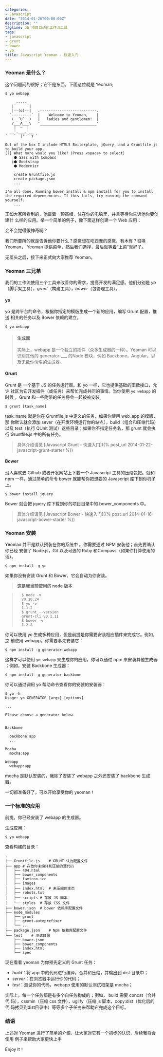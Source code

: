 ```yaml
---
categories:
- Javascript
date: "2014-01-26T00:00:00Z"
description: ""
tagline: JS 项目自动化工作流工具
tags:
- javascript
- grunt
- bower
- yo
title: Javascript Yeoman - 快速入门
---
```


### Yeoman 是什么？

这个问题问的很好；它不是东西，下面这位就是 Yeoman;

    $ yo webapp

        _-----_
       |       |
       |--(o)--|   .--------------------------.
      `---------´  |    Welcome to Yeoman,    |
       ( _´U`_ )   |   ladies and gentlemen!  |
       /___A___\   '__________________________'
        |  ~  |
      __'.___.'__
    ´   `  |° ´ Y `

    Out of the box I include HTML5 Boilerplate, jQuery, and a Gruntfile.js to build your app.
    [?] What more would you like? (Press <space> to select)
        ⬢ Sass with Compass
       ❯⬢ Bootstrap
        ⬢ Modernizr

        create Gruntfile.js
        create package.json
        ...

    I'm all done. Running bower install & npm install for you to install the required dependencies. If this fails, try running the command yourself.
        ...

正如大家所看到的，他戴着一顶高帽，住在你的电脑里，并且等待你告诉他你要创建什
么样的应用。举一个简单的例子，像下面这样创建一个 Web 应用：

会不会觉得很神奇啊？

我们所要所的就是告诉他你要什么？感觉想在吃西餐的感觉，有木有？召唤 Yeoman，
Yeoman 提供菜单，然后我们选择，最后就等着“上菜”就好了。

无厘头之后，接下来正式向大家推荐 Yeoman。


### Yeoman 三兄弟

我们的工作流使用三个工具来改善你的需求，提高开发的满足感。他们分别是
*yo* （脚手架工具），*grunt*（构建工具），*bower*（包管理工具）。

#### yo

yo 是跨平台的命令，根据你指定的模版生成一个新的应用，编写 Grunt 配置，推送
相关的任务以及 Bower 依赖的建立。

    $ yo webapp

> #### 生成器
>
> 实际上，webapp 是一个独立的插件（众多生成器的一种）。Yeoman 可以识别其他的
> generator-___ 的Node 模块，例如 Backbone，Angular，以及无数你命名的生成器。

#### Grunt

Grunt 是 一个基于 JS 的任务运行器。和 yo 一样，它也提供基础的函数接口，允许
社区为它开发插件（或任务）来帮忙完成共同的事情。当你使用 `yo webapp` 的时候
，Grunt 和一些附带的任务将会一起被被安装。

    $ grunt [task_name]

task_name 就是你在 Gruntfile.js 中定义的任务，如果你使用 web_app 的模版，那
你默认就会添加 sever（在开发环境运行你的站点），build（组合和压缩代码）以及
test（执行 QUnit 测试）这些目录；如果你不指定任务名，那 grunt 就会执行 
Gruntfile.js 中的所有任务。

> 具体介绍请见 [Javascript Grunt - 快速入门]({% post_url 2014-01-22-javascript-grunt-starter %})

#### Bower

没人喜欢去 Github 或者开发网站上下载一个 Javascript 工具的压缩包把。就和 npm
一样，通过简单的命令 bower 就能帮你把想要的 Javascript 库下到你机子上。

    $ bower install jquery

Bower 就会把 jquery 库下载到你的项目目录中的 bower_components 中。

> 具体介绍请见 [Javascript Bower - 快速入门]({% post_url 2014-01-16-javascript-bower-starter %})

### Yeoman 安装

Yeoman 并不是默认预装在你的系统中 。你需要通过 NPM 安装他；首先要确认你已经
安装了 Node.js，Git 以及可选的 Ruby 和Compass（如果你打算使用的话）。

    $ npm install -g yo

如果你没有安装 Grunt 和 Bower，它会自动为你安装。

> **这是我当前使用的 node 版本**

>       $ node -v
>       v0.10.24
>       $ yo -v
>       1.1.2
>       $ grunt --version
>       grunt-cli v0.1.11
>       $ bower -v
>       1.2.8

你可以使用 yo 生成多种应用，但是前提是你需要安装相应插件来完成它。例如，之
前使用 webapp，你需要事先安装它：

    $ npm install -g generator-webapp

这样才可以使用 `yo webapp` 来生成你的应用。你可以通过 npm 来安装其他生成器
；例如，安装 Backbone 生成器：

    $ npm install -g generator-backbone

你可以通过调用 yo 帮助命令查看你的安装的安装器：

    $ yo -h
    Usage: yo GENERATOR [args] [options]

    ...

    Please choose a generator below.


    Backbone
      ...
      backbone:app
      ...

    Mocha
      mocha:app

    Webapp
      webapp:app

mocha 是默认安装的，我除了安装了 webapp 之外还安装了 backbone 生成器。

一切都准备好了，可以开始享受你的 yeoman！

### 一个标准的应用

前提，你已经安装了 webapp 的生成器。

生成应用：

    $ yo webapp

查看构建的目录：

    .
    ├── Gruntfile.js    # GRUNT 认为配置文件
    ├── app # 存放你未编译和压缩的源代码
    │   ├── 404.html
    │   ├── bower_components
    │   ├── favicon.ico
    │   ├── images
    │   ├── index.html  # 未压缩的主页
    │   ├── robots.txt
    │   ├── scripts # 存放 JS 脚本
    │   └── styles  # 存放 CSS 文件
    ├── bower.json  # bower 依赖库配置文件
    ├── node_modules
    │   ├── grunt
    │   ├── grunt-autoprefixer
    │   └── ...
    ├── package.json    # Npm 依赖库配置文件
    └── test    # 测试目录
        ├── bower.json
        ├── bower_components
        ├── index.html
        └── spec

现在看看 yeoman 为你预先定义的 Grunt 任务：

+ *build*：将 app 中的代码进行编译，合并和压缩，并输出到 dist 目录中；
+ *server*：在浏览器中运行你的代码；
+ *test*：测试你的代码，webapp 使用的默认测试框架是 mocha；

实际上，每一个任务都是有多个自任务构成的；例如， build 需要 concat（合并代
码），cssmin（压缩 css 文件），uglify（压缩 js 脚本，copy:dist（优化后的代
码拷贝到dist目录中）等等多个子任务来帮助它完成这个目标。

### 结语

上述对 Yeoman 进行了简单的介绍，让大家对它有一个初步的认识，后续我将会使用
例子来帮助大家更快上手

Enjoy It！



